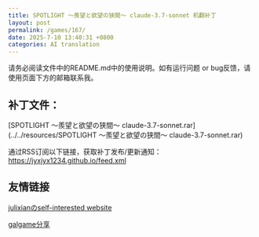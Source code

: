 ```yaml
---
title: SPOTLIGHT ～羨望と欲望の狭間～ claude-3.7-sonnet 机翻补丁
layout: post
permalink: /games/167/
date: 2025-7-10 13:40:31 +0800
categories: AI translation
---
```



请务必阅读文件中的README.md中的使用说明。如有运行问题 or bug反馈，请使用页面下方的邮箱联系我。



## 补丁文件：

[SPOTLIGHT ～羨望と欲望の狭間～ claude-3.7-sonnet.rar](../../resources/SPOTLIGHT ～羨望と欲望の狭間～ claude-3.7-sonnet.rar)

 

通过RSS订阅以下链接，获取补丁发布/更新通知：https://jyxjyx1234.github.io/feed.xml

## 友情链接

[julixianのself-interested website](https://julixian-siw.worldsystem.top/) 

[galgame分享](https://t.me/galgpt)